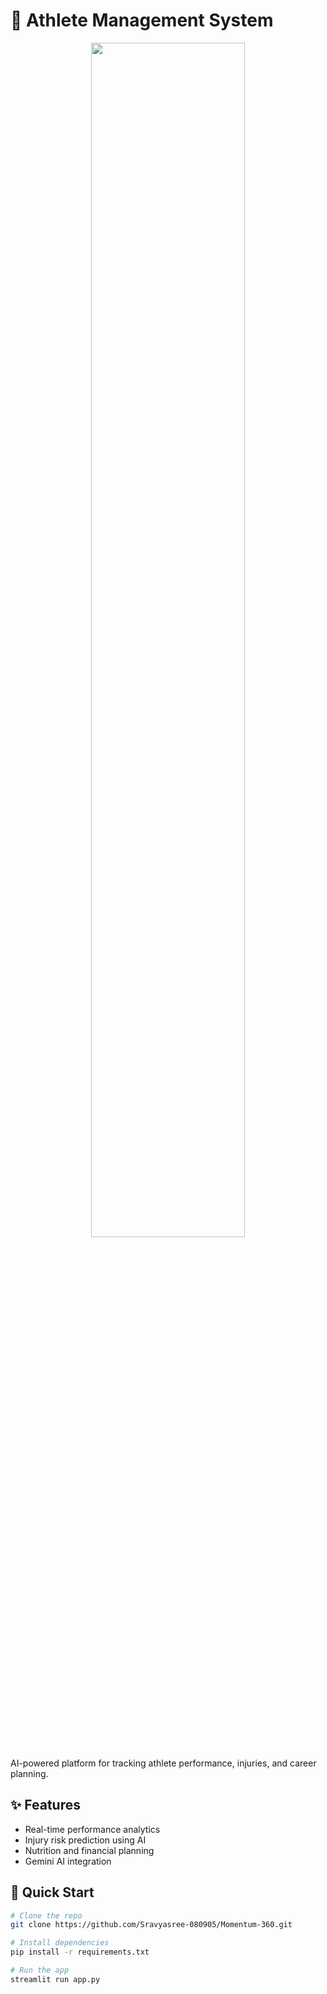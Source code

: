 # 🏅 Athlete Management System

<div align="center">
  <img src="https://via.placeholder.com/800x400?text=Athlete+Dashboard+Screenshot" width="70%">
</div>

AI-powered platform for tracking athlete performance, injuries, and career planning.

## ✨ Features
- Real-time performance analytics
- Injury risk prediction using AI
- Nutrition and financial planning
- Gemini AI integration

## 🚀 Quick Start
```bash
# Clone the repo
git clone https://github.com/Sravyasree-080905/Momentum-360.git

# Install dependencies
pip install -r requirements.txt

# Run the app
streamlit run app.py